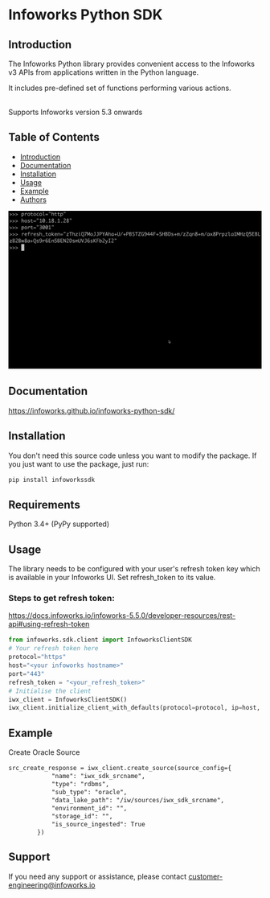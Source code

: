 # Infoworks Python SDK

## Introduction
The Infoworks Python library provides convenient access to the Infoworks v3 APIs from
applications written in the Python language. 

It includes pre-defined set of functions performing various actions.

<br>
Supports Infoworks version 5.3 onwards

## Table of Contents
- [Introduction](#introduction)
- [Documentation](#documentation)
- [Installation](#installation)
- [Usage](#usage)
- [Example](#example)
- [Authors](#authors)

![Infoworks SDK Usage GIF](/infoworks_sdk.gif?raw=true)

## Documentation

https://infoworks.github.io/infoworks-python-sdk/

## Installation

You don't need this source code unless you want to modify the package. If you just want to use the package, just run:
```sh
pip install infoworkssdk
```
## Requirements

Python 3.4+ (PyPy supported)

## Usage

The library needs to be configured with your user's refresh token key which is available in your Infoworks UI. Set refresh_token to its value.

### Steps to get refresh token:

https://docs.infoworks.io/infoworks-5.5.0/developer-resources/rest-api#using-refresh-token

```python
from infoworks.sdk.client import InfoworksClientSDK
# Your refresh token here
protocol="https"
host="<your infoworks hostname>"
port="443"
refresh_token = "<your_refresh_token>"
# Initialise the client
iwx_client = InfoworksClientSDK()
iwx_client.initialize_client_with_defaults(protocol=protocol, ip=host, port=port, refresh_token=refresh_token)
```
## Example

Create Oracle Source
```
src_create_response = iwx_client.create_source(source_config={
            "name": "iwx_sdk_srcname",
            "type": "rdbms",
            "sub_type": "oracle",
            "data_lake_path": "/iw/sources/iwx_sdk_srcname",
            "environment_id": "",
            "storage_id": "",
            "is_source_ingested": True
        })
```

## Support

If you need any support or assistance, please contact customer-engineering@infoworks.io
